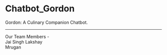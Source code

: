 # Chatbot_Gordon
Gordon: A Culinary Companion Chatbot.  

---------------------------------------------------------------
Our Team Members -  
Jai Singh 
Lakshay  
Mrugan
